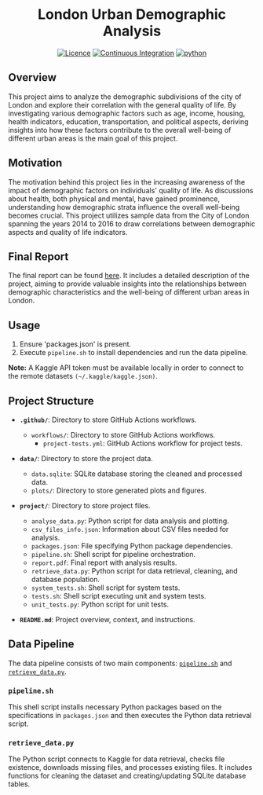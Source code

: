 <div style="text-align: center;">

# London Urban Demographic Analysis

[![Licence](https://img.shields.io/badge/Licence-MIT-orange)](https://opensource.org/license/mit/)
[![Continuous Integration](https://github.com/julian-m10/made-2324/actions/workflows/project-tests.yml/badge.svg)](https://github.com/julian-m10/made-2324/actions/workflows/project-tests.yml)
[![python](https://img.shields.io/badge/Python-3.11-3776AB.svg?style=flat&logo=python&logoColor=white)](https://www.python.org)

</div>

## Overview
This project aims to analyze the demographic subdivisions of the city of London and explore their correlation with the 
general quality of life. By investigating various demographic factors such as age, income, housing, health indicators, 
education, transportation, and political aspects, deriving insights into how these factors contribute to the 
overall well-being of different urban areas is the main goal of this project.

## Motivation
The motivation behind this project lies in the increasing awareness of the impact of demographic factors on individuals' 
quality of life. As discussions about health, both physical and mental, have gained prominence, understanding how 
demographic strata influence the overall well-being becomes crucial. This project utilizes sample data from the City of 
London spanning the years 2014 to 2016 to draw correlations between demographic aspects and quality of life indicators.

## Final Report
The final report can be found [here](./project/report.pdf). It includes a detailed description of the project, aiming to 
provide valuable insights into the relationships between demographic characteristics and the well-being of different 
urban areas in London.

## Usage
1. Ensure 'packages.json' is present.
2. Execute `pipeline.sh` to install dependencies and run the data pipeline.

**Note:** A Kaggle API token must be available locally in order to connect to the remote datasets
``(~/.kaggle/kaggle.json)``.

## Project Structure

- **`.github/`**: Directory to store GitHub Actions workflows.
    - `workflows/`: Directory to store GitHub Actions workflows.
        - `project-tests.yml`: GitHub Actions workflow for project tests.
- **`data/`**: Directory to store the project data.
    - `data.sqlite`: SQLite database storing the cleaned and processed data.
    - `plots/`: Directory to store generated plots and figures.

- **`project/`**: Directory to store project files.
    - `analyse_data.py`: Python script for data analysis and plotting.
    - `csv_files_info.json`: Information about CSV files needed for analysis.
    - `packages.json`: File specifying Python package dependencies.
    - `pipeline.sh`: Shell script for pipeline orchestration.
    - `report.pdf`: Final report with analysis results.
    - `retrieve_data.py`: Python script for data retrieval, cleaning, and database population.
    - `system_tests.sh`: Shell script for system tests.
    - `tests.sh`: Shell script executing unit and system tests.
    - `unit_tests.py`: Python script for unit tests.

- **`README.md`**: Project overview, context, and instructions.

## Data Pipeline
The data pipeline consists of two main components: [`pipeline.sh`](./project/pipeline.sh) and 
[`retrieve_data.py`](./project/retrieve_data.py).

### `pipeline.sh`
This shell script installs necessary Python packages based on the specifications in `packages.json` and then executes 
the Python data retrieval script.

### `retrieve_data.py`
The Python script connects to Kaggle for data retrieval, checks file existence, downloads missing files, and processes 
existing files. It includes functions for cleaning the dataset and creating/updating SQLite database tables.